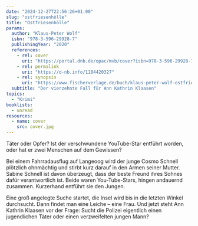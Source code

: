 ```yaml
---
date: "2024-12-27T22:56:26+01:00"
slug: "ostfriesenhölle"
title: "Ostfriesenhölle"
params:
  author: "Klaus-Peter Wolf"
  isbn: "978-3-596-29928-7"
  publishingYear: "2020"
  references:
    - rel: cover
      uri: "https://portal.dnb.de/opac/mvb/cover?isbn=978-3-596-29928-7"
    - rel: permalink
      uri: "https://d-nb.info/1184420327"
    - rel: synopsis
      uri: "https://www.fischerverlage.de/buch/klaus-peter-wolf-ostfriesenhoelle-9783596299287"
  subtitle: "Der vierzehnte Fall für Ann Kathrin Klaasen"
topics:
  - "Krimi"
booklists:
  - unread
resources:
  - name: cover
    src: cover.jpg
---
```


Täter oder Opfer? Ist der verschwundene YouTube-Star entführt worden, oder hat 
er zwei Menschen auf dem Gewissen?

Bei einem Fahrradausflug auf Langeoog wird der junge Cosmo Schnell plötzlich 
ohnmächtig und stirbt kurz darauf in den Armen seiner Mutter. Sabine Schnell ist 
davon überzeugt, dass der beste Freund ihres Sohnes dafür verantwortlich ist. 
Beide waren You-Tube-Stars, hingen andauernd zusammen. Kurzerhand entführt sie 
den Jungen.

Eine groß angelegte Suche startet, die Insel wird bis in die letzten Winkel 
durchsucht. Dann findet man eine Leiche – eine Frau. Und jetzt steht Ann Kathrin 
Klaasen vor der Frage: Sucht die Polizei eigentlich einen jugendlichen Täter 
oder einen verzweifelten jungen Mann?
